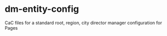 # dm-entity-config
CaC files for a standard root, region, city director manager configuration for Pages 
